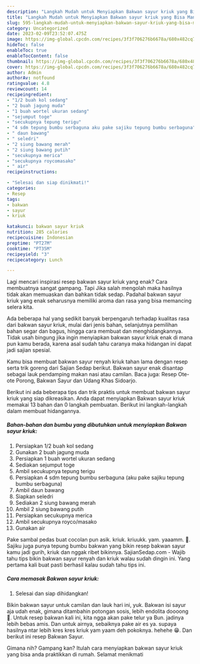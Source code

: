 ```yaml
---
description: "Langkah Mudah untuk Menyiapkan Bakwan sayur kriuk yang Bisa Manjain Lidah, Buat Buka Puasa Bikin Ngiler"
title: "Langkah Mudah untuk Menyiapkan Bakwan sayur kriuk yang Bisa Manjain Lidah, Buat Buka Puasa Bikin Ngiler"
slug: 595-langkah-mudah-untuk-menyiapkan-bakwan-sayur-kriuk-yang-bisa-manjain-lidah-buat-buka-puasa-bikin-ngiler
category: Uncategorized
date: 2023-02-09T23:52:07.475Z
image: https://img-global.cpcdn.com/recipes/3f3f706276b6678a/680x482cq70/bakwan-sayur-kriuk-foto-resep-utama.jpg
hideToc: false
enableToc: true
enableTocContent: false
thumbnail: https://img-global.cpcdn.com/recipes/3f3f706276b6678a/680x482cq70/bakwan-sayur-kriuk-foto-resep-utama.jpg
cover: https://img-global.cpcdn.com/recipes/3f3f706276b6678a/680x482cq70/bakwan-sayur-kriuk-foto-resep-utama.jpg
author: Admin
authorAv: notfound
ratingvalue: 4.8
reviewcount: 14
recipeingredient:
- "1/2 buah kol sedang"
- "2 buah jagung muda"
- "1 buah wortel ukuran sedang"
- "sejumput toge"
- "secukupnya tepung terigu"
- "4 sdm tepung bumbu serbaguna aku pake sajiku tepung bumbu serbaguna"
- " daun bawang"
- " seledri"
- "2 siung bawang merah"
- "2 siung bawang putih"
- "secukupnya merica"
- "secukupnya roycomasako"
- " air"
recipeinstructions:

- "Selesai dan siap dinikmati!"
categories:
- Resep
tags:
- bakwan
- sayur
- kriuk

katakunci: bakwan sayur kriuk 
nutrition: 285 calories
recipecuisine: Indonesian
preptime: "PT27M"
cooktime: "PT35M"
recipeyield: "3"
recipecategory: Lunch

---
```



Lagi mencari inspirasi resep bakwan sayur kriuk yang enak? Cara membuatnya sangat gampang. Tapi Jika salah mengolah maka hasilnya tidak akan memuaskan dan bahkan tidak sedap. Padahal bakwan sayur kriuk yang enak seharusnya memiliki aroma dan rasa yang bisa memancing selera kita.


Ada beberapa hal yang sedikit banyak berpengaruh terhadap kualitas rasa dari bakwan sayur kriuk, mulai dari jenis bahan, selanjutnya pemilihan bahan segar dan bagus, hingga cara membuat dan menghidangkannya. Tidak usah bingung jika ingin menyiapkan bakwan sayur kriuk enak di mana pun kamu berada, karena asal sudah tahu caranya maka hidangan ini dapat jadi sajian spesial.

Kamu bisa membuat bakwan sayur renyah kriuk tahan lama dengan resep serta trik goreng dari Sajian Sedap berikut. Bakwan sayur enak disantap sebagai lauk pendamping makan nasi atau camilan. Baca juga: Resep Ote-ote Porong, Bakwan Sayur dan Udang Khas Sidoarjo.


Berikut ini ada beberapa tips dan trik praktis untuk membuat bakwan sayur kriuk yang siap dikreasikan. Anda dapat menyiapkan Bakwan sayur kriuk memakai 13 bahan dan 0 langkah pembuatan. Berikut ini langkah-langkah dalam membuat hidangannya.

<!--inarticleads1-->

##### Bahan-bahan dan bumbu yang dibutuhkan untuk menyiapkan Bakwan sayur kriuk:

1. Persiapkan 1/2 buah kol sedang
1. Gunakan 2 buah jagung muda
1. Persiapkan 1 buah wortel ukuran sedang
1. Sediakan sejumput toge
1. Ambil secukupnya tepung terigu
1. Persiapkan 4 sdm tepung bumbu serbaguna (aku pake sajiku tepung bumbu serbaguna)
1. Ambil  daun bawang
1. Siapkan  seledri
1. Sediakan 2 siung bawang merah
1. Ambil 2 siung bawang putih
1. Persiapkan secukupnya merica
1. Ambil secukupnya royco/masako
1. Gunakan  air


Pake sambal pedas buat cocolan pun asik. kriuk. kriuukk. yam. yaaamm. 🤤. Sajiku juga punya tepung bumbu bakwan yang bikin resep bakwan sayur kamu jadi gurih, kriuk dan nggak ribet bikinnya. SajianSedap.com - Wajib tahu tips bikin bakwan sayur renyah dan kriuk walau sudah dingin ini. Yang pertama kali buat pasti berhasil kalau sudah tahu tips ini. 

<!--inarticleads2-->

##### Cara memasak Bakwan sayur kriuk:


1. Selesai dan siap dihidangkan!

Bikin bakwan sayur untuk camilan dan lauk hari ini, yuk. Bakwan isi sayur aja udah enak, gimana ditambahin potongan sosis, lebih endolita doooong 🤤. Untuk resep bakwan kali ini, kita ngga akan pake telur ya Bun. jadinya lebih bebas amis. Dan untuk airnya, sebaiknya pake air es ya. supaya hasilnya ntar lebih kres kres kriuk yam yaam deh pokoknya. hehehe 😁. Dan berikut ini resep Bakwan Sayur. 

Gimana nih? Gampang kan? Itulah cara menyiapkan bakwan sayur kriuk yang bisa anda praktikkan di rumah. Selamat menikmati
